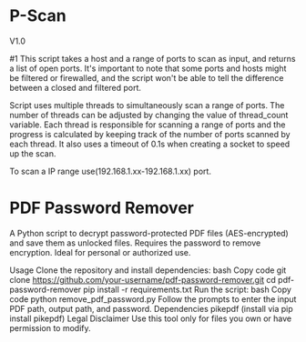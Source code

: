 # P-Scan

V1.0

#1 This script takes a host and a range of ports to scan as input, and returns a list of open ports.
It's important to note that some ports and hosts might be filtered or firewalled, and the script won't be able to tell the difference between a closed and filtered port.

Script uses multiple threads to simultaneously scan a range of ports. The number of threads can be adjusted by changing the value of thread_count variable.
Each thread is responsible for scanning a range of ports and the progress is calculated by keeping track of the number of ports scanned by each thread.
It also uses a timeout of 0.1s when creating a socket to speed up the scan.

To scan a IP range use(192.168.1.xx-192.168.1.xx) port.

# PDF Password Remover

A Python script to decrypt password-protected PDF files (AES-encrypted) and save them as unlocked files. Requires the password to remove encryption. Ideal for personal or authorized use.

Usage
Clone the repository and install dependencies:
bash
Copy code
git clone https://github.com/your-username/pdf-password-remover.git
cd pdf-password-remover
pip install -r requirements.txt
Run the script:
bash
Copy code
python remove_pdf_password.py
Follow the prompts to enter the input PDF path, output path, and password.
Dependencies
pikepdf (install via pip install pikepdf)
Legal Disclaimer
Use this tool only for files you own or have permission to modify.
